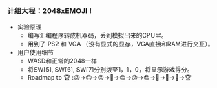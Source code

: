 ### 计组大程：2048xEMOJI !

+ 实验原理
	- 编写汇编程序转成机器码，丢到模拟出来的CPU里。
	- 用到了 PS2 和 VGA （没有显式的显存，VGA直接和RAM进行交互）。
+ 用户使用细节
	+ WASD和正常的2048一样
	+ 将SW[5], SW[6], SW[7]分别拨至1，1，0，将显示游戏得分。
	+ Roadmap to 🏆 :😡->☹->😐->🙂->😊->😘->😍->💓->🏅->🥇->🏆

 









